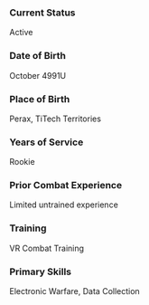 ### Current Status
Active

### Date of Birth
October 4991U

### Place of Birth
Perax, TiTech Territories

### Years of Service
Rookie

### Prior Combat Experience
Limited untrained experience

### Training
VR Combat Training

### Primary Skills
Electronic Warfare, Data Collection